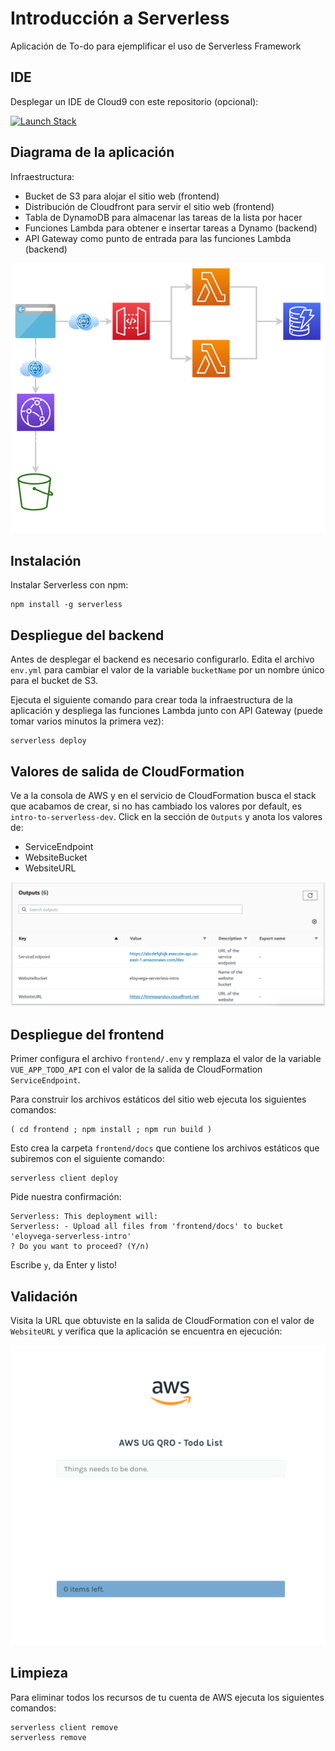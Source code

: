 # Introducción a Serverless

Aplicación de To-do para ejemplificar el uso de Serverless Framework

## IDE

Desplegar un IDE de Cloud9 con este repositorio (opcional):

[![Launch Stack](https://cdn.rawgit.com/buildkite/cloudformation-launch-stack-button-svg/master/launch-stack.svg)](https://console.aws.amazon.com/cloudformation/home?region=us-east-1#/stacks/new?stackName=serverless-intro&templateURL=https://cloudtitlan-public-cfn-templates.s3.amazonaws.com/serverless-intro.yaml)

## Diagrama de la aplicación

Infraestructura:

- Bucket de S3 para alojar el sitio web (frontend)
- Distribución de Cloudfront para servir el sitio web (frontend)
- Tabla de DynamoDB para almacenar las tareas de la lista por hacer
- Funciones Lambda para obtener e insertar tareas a Dynamo (backend)
- API Gateway como punto de entrada para las funciones Lambda (backend)

![alt text](./images/serverless-intro.png "Diagrama de arquitectura")

## Instalación

Instalar Serverless con npm:

```
npm install -g serverless
```

## Despliegue del backend

Antes de desplegar el backend es necesario configurarlo. Edita el archivo `env.yml` para cambiar el valor de la variable `bucketName` por un nombre único para el bucket de S3.

Ejecuta el siguiente comando para crear toda la infraestructura de la aplicación y despliega las funciones Lambda junto con API Gateway (puede tomar varios minutos la primera vez):

```
serverless deploy
```

## Valores de salida de CloudFormation

Ve a la consola de AWS y en el servicio de CloudFormation busca el stack que acabamos de crear, si no has cambiado los valores por default, es `intro-to-serverless-dev`. Click en la sección de `Outputs` y anota los valores de:

- ServiceEndpoint
- WebsiteBucket
- WebsiteURL

![alt text](./images/cf-outputs.png "Outputs de CloudFormation")

## Despliegue del frontend

Primer configura el archivo `frontend/.env` y remplaza el valor de la variable `VUE_APP_TODO_API` con el valor de la salida de CloudFormation `ServiceEndpoint`.

Para construir los archivos estáticos del sitio web ejecuta los siguientes comandos:

```
( cd frontend ; npm install ; npm run build )
```

Esto crea la carpeta `frontend/docs` que contiene los archivos estáticos que subiremos con el siguiente comando:

```
serverless client deploy
```

Pide nuestra confirmación:

```
Serverless: This deployment will:
Serverless: - Upload all files from 'frontend/docs' to bucket 'eloyvega-serverless-intro'
? Do you want to proceed? (Y/n)
```

Escribe `y`, da Enter y listo!

## Validación

Visita la URL que obtuviste en la salida de CloudFormation con el valor de `WebsiteURL` y verifica que la aplicación se encuentra en ejecución:

![alt text](./images/app.png "Aplicación")

## Limpieza

Para eliminar todos los recursos de tu cuenta de AWS ejecuta los siguientes comandos:

```
serverless client remove
serverless remove
```
